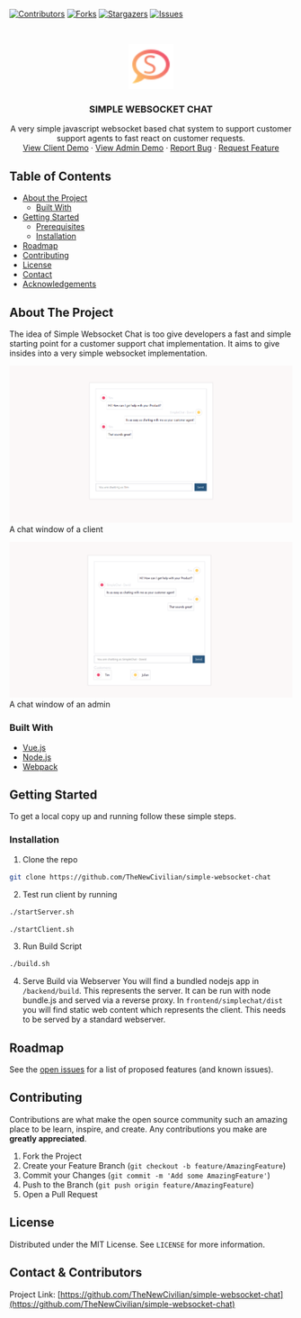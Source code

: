 <!--
*** Thanks for checking out this README Template. If you have a suggestion that would
*** make this better, please fork the repo and create a pull request or simply open
*** an issue with the tag "enhancement".
*** Thanks again! Now go create something AMAZING! :D
***
***
***
*** To avoid retyping too much info. Do a search and replace for the following:
*** github_username, repo, twitter_handle, email
-->





<!-- PROJECT SHIELDS -->
<!--
*** I'm using markdown "reference style" links for readability.
*** Reference links are enclosed in brackets [ ] instead of parentheses ( ).
*** See the bottom of this document for the declaration of the reference variables
*** for contributors-url, forks-url, etc. This is an optional, concise syntax you may use.
*** https://www.markdownguide.org/basic-syntax/#reference-style-links
-->
[![Contributors][contributors-shield]][contributors-url]
[![Forks][forks-shield]][forks-url]
[![Stargazers][stars-shield]][stars-url]
[![Issues][issues-shield]][issues-url]



<!-- PROJECT LOGO -->
<br />
<p align="center">
  <a href="https://github.com/github_username/repo">
    <img src="img/simple_chat.svg" alt="Logo" width="80" height="80">
  </a>

  <h3 align="center">SIMPLE WEBSOCKET CHAT</h3>

  <p align="center">
    A very simple javascript websocket based chat system to support customer support agents to fast react on customer requests.
    <!-- <br />
    <a href="https://github.com/github_username/repo"><strong>Explore the docs »</strong></a>
    <br /> -->
    <br />
    <a href="https://chat.xatellite.io/">View Client Demo</a>
    ·
    <a href="https://chat.xatellite.io/admin">View Admin Demo</a>
    ·
    <a href="https://github.com/TheNewCivilian/simple-websocket-chat/issues">Report Bug</a>
    ·
    <a href="https://github.com/TheNewCivilian/simple-websocket-chat/issues">Request Feature</a>
  </p>
</p>



<!-- TABLE OF CONTENTS -->
## Table of Contents

* [About the Project](#about-the-project)
  * [Built With](#built-with)
* [Getting Started](#getting-started)
  * [Prerequisites](#prerequisites)
  * [Installation](#installation)
* [Roadmap](#roadmap)
* [Contributing](#contributing)
* [License](#license)
* [Contact](#contact)
* [Acknowledgements](#acknowledgements)



<!-- ABOUT THE PROJECT -->
## About The Project

The idea of Simple Websocket Chat is too give developers a fast and simple starting point for a customer support chat implementation.
It aims to give insides into a very simple websocket implementation.


[![A chat window of a client][product-screenshot1]]()
A chat window of a client

[![A chat window of an admin][product-screenshot2]]()
A chat window of an admin


### Built With

* [Vue.js](https://vuejs.org/)
* [Node.js](https://nodejs.org/en/)
* [Webpack](https://webpack.js.org/)



<!-- GETTING STARTED -->
## Getting Started

To get a local copy up and running follow these simple steps.


### Installation
 
1. Clone the repo
```sh
git clone https://github.com/TheNewCivilian/simple-websocket-chat
```

2. Test run client by running
```sh
./startServer.sh
```
```sh
./startClient.sh
```

3. Run Build Script
```sh
./build.sh
```

4. Serve Build via Webserver
You will find a bundled nodejs app in `/backend/build`. This represents the server. It can be run with node bundle.js and served via a reverse proxy.
In `frontend/simplechat/dist` you will find static web content which represents the client. This needs to be served by a standard webserver.


<!-- ROADMAP -->
## Roadmap

See the [open issues](https://github.com/TheNewCivilian/simple-websocket-chat/issues) for a list of proposed features (and known issues).



<!-- CONTRIBUTING -->
## Contributing

Contributions are what make the open source community such an amazing place to be learn, inspire, and create. Any contributions you make are **greatly appreciated**.

1. Fork the Project
2. Create your Feature Branch (`git checkout -b feature/AmazingFeature`)
3. Commit your Changes (`git commit -m 'Add some AmazingFeature'`)
4. Push to the Branch (`git push origin feature/AmazingFeature`)
5. Open a Pull Request



<!-- LICENSE -->
## License

Distributed under the MIT License. See `LICENSE` for more information.



<!-- CONTACT -->
## Contact & Contributors

Project Link: [https://github.com/TheNewCivilian/simple-websocket-chat](https://github.com/TheNewCivilian/simple-websocket-chat)



<!-- MARKDOWN LINKS & IMAGES -->
<!-- https://www.markdownguide.org/basic-syntax/#reference-style-links -->
[contributors-shield]: https://img.shields.io/github/contributors/TheNewCivilian/simple-websocket-chat.svg?style=flat-square
[contributors-url]: https://github.com/TheNewCivilian/simple-websocket-chat/contributors
[forks-shield]: https://img.shields.io/github/forks/TheNewCivilian/simple-websocket-chat.svg?style=flat-square
[forks-url]: https://github.com/TheNewCivilian/simple-websocket-chat/network/members
[stars-shield]: https://img.shields.io/github/stars/TheNewCivilian/simple-websocket-chat.svg?style=flat-square
[stars-url]: https://github.com/TheNewCivilian/simple-websocket-chat/stargazers
[issues-shield]: https://img.shields.io/github/issues/TheNewCivilian/simple-websocket-chat.svg?style=flat-square
[issues-url]: https://github.com/TheNewCivilian/simple-websocket-chat/issues
[product-screenshot1]: img/Screenshot1.png
[product-screenshot2]: img/Screenshot2.png